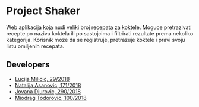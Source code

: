 # Project Shaker

Web aplikacija koja nudi veliki broj recepata za koktele. Moguce pretrazivati recepte po nazivu koktela ili po sastojcima i filtrirati rezultate prema nekoliko kategorija. Korisnik moze da se registruje, pretrazuje koktele i pravi svoju listu omiljenih recepata.

## Developers

- [Lucija Milicic, 29/2018](https://gitlab.com/lucijamilicic)
- [Natalija Asanovic, 171/2018](https://gitlab.com/Natalija9)
- [Jovana Djurovic, 290/2018](https://gitlab.com/djurovicj)
- [Miodrag Todorovic, 100/2018](https://gitlab.com/m.todorovic)
